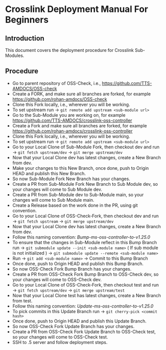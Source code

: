 # Crosslink Deployment Manual For Beginners

## Introduction

This document covers the deployment procedure for Crosslink Sub-Modules.

## Procedure

- Go to parent repository of OSS-Check, i.e., https://github.com/TTS-AMDOCS/OSS-check
- Create a FORK, and make sure all branches are forked, for example https://github.com/rohan-amdocs/OSS-check
- Clone this Fork locally, i.e., wherever you will be working.
- To set upstream run -> `git remote add upstream <sub-module url>` 
- Go to the Sub-Module you are working on, for example https://github.com/TTS-AMDOCS/crosslink-oss-controller
- Create a Fork and make sure all branches are forked, for example https://github.com/rohan-amdocs/crosslink-oss-controller
- Clone this Fork locally, i.e., wherever you will be working.
- To set upstream run -> `git remote add upstream <sub-module url>` 
- Go to your Local Clone of Sub-Module Fork, then checkout dev and run -> `git fetch upstream/dev` -> `git merge upstream/dev`
- Now that your Local Clone dev has latest changes, create a New Branch from dev. 
- Make your changes to this New Branch, once done, push to Origin HEAD and publish this New Branch.
- So now Sub-Module Fork New Branch has your changes.
- Create a PR from Sub-Module Fork New Branch to Sub Module dev, so your changes will come to Sub Module dev.
- Create a PR from Sub-Module dev to Sub-Module main, so your changes will come to Sub Module main.
- Create a Release based on the work done in the PR, using git convention.
- Go to your Local Clone of OSS-Check-Fork, then checkout dev and run -> `git fetch upstream` -> `git merge upstream/dev`
- Now that your Local Clone dev has latest changes, create a New Branch from dev.
- Follow this naming convention: *Bump-ms-oss-controller-to-v1.25.0*
- To ensure that the changes in Sub-Module reflect in this Bump Branch run -> `git submodule update --init <sub-module name>` ( If sub module is not initialized ) -> `git submodule update --remote <sub-module name>`
- Run -> `git add <sub-module name>` -> Commit to this Bump Branch
- Once done, push to Origin HEAD and publish this Bump Branch.
- So now OSS-Check Fork Bump Branch has your changes.
- Create a PR from OSS-Check Fork Bump Branch to OSS-Check dev, so your changes will come to OSS-Check dev.
- Go to your Local Clone of OSS-Check-Fork, then checkout test and run -> `git fetch upstream/dev` -> `git merge upstream/test`
- Now that your Local Clone test has latest changes, create a New Branch from test.
- Follow this naming convention: *Update-ms-oss-controller-to-v1.25.0*
- To pick commits in this Update Branch run -> `git cherry-pick <commit hash>`
- Once done, push to Origin HEAD and publish this Update Branch.
- So now OSS-Check Fork Update Branch has your changes.
- Create a PR from OSS-Check Fork Update Branch to OSS-Check test, so your changes will come to OSS-Check test.
- SSH to .5 server and follow deployment steps.
